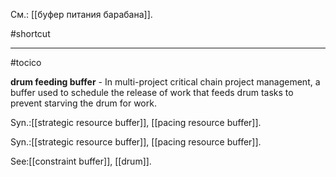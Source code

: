 См.: [[буфер питания барабана]].

#shortcut




<hr/>

#tocico

<b>drum feeding buffer</b> -   In multi-project critical chain project management, a buffer used to schedule the release of work that feeds drum tasks to prevent starving the drum for work. 


Syn.:[[strategic resource buffer]], [[pacing resource buffer]].


Syn.:[[strategic resource buffer]], [[pacing resource buffer]].



See:[[constraint buffer]], [[drum]].



